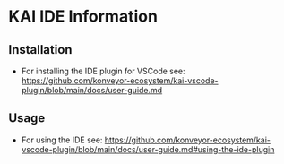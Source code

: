 # KAI IDE Information

## Installation

- For installing the IDE plugin for VSCode see: https://github.com/konveyor-ecosystem/kai-vscode-plugin/blob/main/docs/user-guide.md

## Usage

- For using the IDE see: https://github.com/konveyor-ecosystem/kai-vscode-plugin/blob/main/docs/user-guide.md#using-the-ide-plugin
